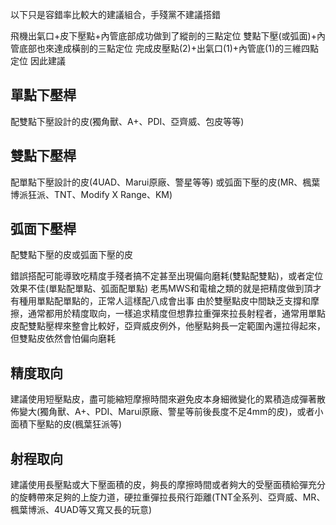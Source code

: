 以下只是容錯率比較大的建議組合，手殘黨不建議搭錯

飛機出氣口+皮下壓點+內管底部成功做到了縱剖的三點定位
雙點下壓(或弧面)+內管底部也來達成橫剖的三點定位
完成皮壓點(2)+出氣口(1)+內管底(1)的三維四點定位
因此建議

## 單點下壓桿
配雙點下壓設計的皮(獨角獸、A+、PDI、亞齊威、包皮等等)

## 雙點下壓桿
配單點下壓設計的皮(4UAD、Marui原廠、警星等等)
或弧面下壓的皮(MR、楓葉博派狂派、TNT、Modify X Range、KM)

## 弧面下壓桿
配雙點下壓的皮或弧面下壓的皮

錯誤搭配可能導致吃精度手殘者搞不定甚至出現偏向磨耗(雙點配雙點)，或者定位效果不佳(單點配單點、弧面配單點)
老馬MWS和電槍之類的就是把精度做到頂才有種用單點配單點的，正常人這樣配八成會出事
由於雙壓點皮中間缺乏支撐和摩擦，通常都用於精度取向，一樣追求精度但想靠拉重彈來拉長射程者，通常用單點皮配雙點壓桿來整會比較好，亞齊威皮例外，他壓點夠長一定範圍內還拉得起來，但雙點皮依然會怕偏向磨耗

## 精度取向
建議使用短壓點皮，盡可能縮短摩擦時間來避免皮本身細微變化的累積造成彈著散佈變大(獨角獸、A+、PDI、Marui原廠、警星等前後長度不足4mm的皮)，或者小面積下壓點的皮(楓葉狂派等)

## 射程取向
建議使用長壓點或大下壓面積的皮，夠長的摩擦時間或者夠大的受壓面積給彈充分的旋轉帶來足夠的上旋力道，硬拉重彈拉長飛行距離(TNT全系列、亞齊威、MR、楓葉博派、4UAD等又寬又長的玩意)
